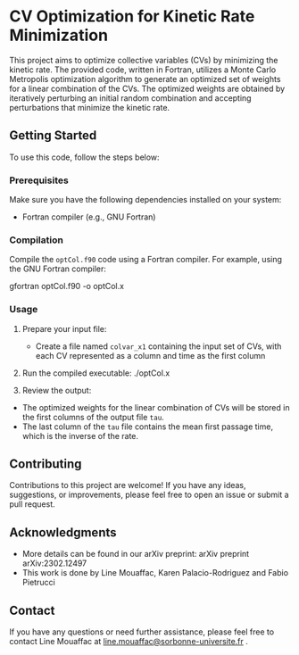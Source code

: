 # CV Optimization for Kinetic Rate Minimization

This project aims to optimize collective variables (CVs) by minimizing the kinetic rate. The provided code, written in Fortran, utilizes a Monte Carlo Metropolis optimization algorithm to generate an optimized set of weights for a linear combination of the CVs. The optimized weights are obtained by iteratively perturbing an initial random combination and accepting perturbations that minimize the kinetic rate.

## Getting Started

To use this code, follow the steps below:

### Prerequisites

Make sure you have the following dependencies installed on your system:

- Fortran compiler (e.g., GNU Fortran)

### Compilation

Compile the `optCol.f90` code using a Fortran compiler. For example, using the GNU Fortran compiler:

gfortran optCol.f90 -o optCol.x


### Usage

1. Prepare your input file:
   - Create a file named `colvar_x1` containing the input set of CVs, with each CV represented as a column and time as the first column

2. Run the compiled executable:
./optCol.x 


3. Review the output:
- The optimized weights for the linear combination of CVs will be stored in the first columns of the output file `tau`.
- The last column of the `tau` file contains the mean first passage time, which is the inverse of the rate.

## Contributing

Contributions to this project are welcome! If you have any ideas, suggestions, or improvements, please feel free to open an issue or submit a pull request.

## Acknowledgments

- More details can be found in our arXiv preprint: arXiv preprint arXiv:2302.12497
- This work is done by Line Mouaffac, Karen Palacio-Rodriguez and Fabio Pietrucci

## Contact

If you have any questions or need further assistance, please feel free to contact Line Mouaffac at line.mouaffac@sorbonne-universite.fr .




